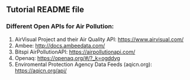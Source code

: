 ## Tutorial README file
### Different Open APIs for Air Pollution: 
1. AirVisual Project and their Air Quality API: https://www.airvisual.com/ 
2. Ambee: http://docs.ambeedata.com/ 
3. Bitspi AirPollutionAPI: https://airpollutionapi.com/
4. Openaq: https://openaq.org/#/?_k=ogddyg
5. Enviromental Protection Agency Data Feeds (aqicn.org): https://aqicn.org/api/
